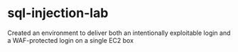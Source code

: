 # sql-injection-lab
Created an environment to deliver both an intentionally exploitable login and a WAF-protected login on a single EC2 box
